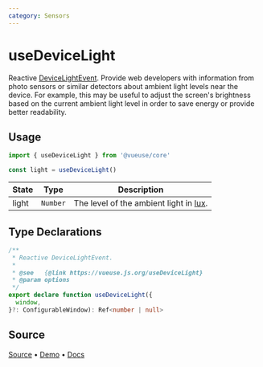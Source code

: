 ```yaml
---
category: Sensors
---
```


# useDeviceLight

Reactive [DeviceLightEvent](https://developer.mozilla.org/en-US/docs/Web/API/DeviceLightEvent). Provide web developers with information from photo sensors or similar detectors about ambient light levels near the device. For example, this may be useful to adjust the screen's brightness based on the current ambient light level in order to save energy or provide better readability.

## Usage

```js
import { useDeviceLight } from '@vueuse/core'

const light = useDeviceLight()
```

| State | Type     | Description                                                                 |
| ----- | -------- | --------------------------------------------------------------------------- |
| light | `Number` | The level of the ambient light in [lux](https://en.wikipedia.org/wiki/Lux). |


<!--FOOTER_STARTS-->
## Type Declarations

```typescript
/**
 * Reactive DeviceLightEvent.
 *
 * @see   {@link https://vueuse.js.org/useDeviceLight}
 * @param options
 */
export declare function useDeviceLight({
  window,
}?: ConfigurableWindow): Ref<number | null>
```

## Source

[Source](https://github.com/vueuse/vueuse/blob/main/packages/core/useDeviceLight/index.ts) • [Demo](https://github.com/vueuse/vueuse/blob/main/packages/core/useDeviceLight/demo.vue) • [Docs](https://github.com/vueuse/vueuse/blob/main/packages/core/useDeviceLight/index.md)


<!--FOOTER_ENDS-->
